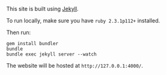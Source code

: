 This site is built using [Jekyll](https://jekyllrb.com/).

To run locally, make sure you have `ruby 2.3.1p112+` installed.

Then run:

```
gem install bundler
bundle
bundle exec jekyll server --watch
```

The website will be hosted at `http://127.0.0.1:4000/`.
